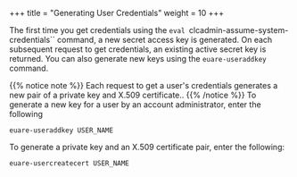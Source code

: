 +++
title = "Generating User Credentials"
weight = 10
+++

The first time you get credentials using the `eval `clcadmin-assume-system-credentials`` command, a new secret access key is generated. On each subsequent request to get credentials, an existing active secret key is returned. You can also generate new keys using the `euare-useraddkey` command. 


{{% notice note %}}
Each request to get a user's credentials generates a new pair of a private key and X.509 certificate.. 
{{% /notice %}}
To generate a new key for a user by an account administrator, enter the following 

    euare-useraddkey USER_NAME

To generate a private key and an X.509 certificate pair, enter the following: 

    euare-usercreatecert USER_NAME

